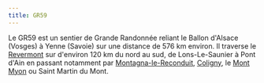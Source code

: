 ```yaml
---
title: GR59
---
```


Le GR59 est un sentier de Grande Randonnée reliant le Ballon d'Alsace (Vosges) à
Yenne (Savoie) sur une distance de 576&nbsp;km environ. Il traverse le
[Revermont](/tags/revermont/) sur d'environ 120&nbsp;km du nord au
sud, de Lons-Le-Saunier à Pont d'Ain en passant notamment par
[Montagna-le-Reconduit](/tags/montagna-le-reconduit/),
[Coligny](/tags/coligny/), le [Mont Myon](/tags/mont-myon/) ou Saint Martin du Mont.
